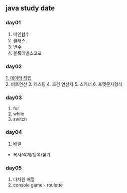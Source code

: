 ## java study date
### day01
1. 메인함수
2. 클래스
3. 변수
4. 블록레벨스코프

### day02
[1. 데이터 타입](https://github.com/hyunnn0105/java_study/blob/master/src/JavaStudyDate/day2/Note220519.md)   
2. 비트연산
3. 캐스팅
4. 조건 연산자
5. 스캐너
6. 포멧문자형식

### day03
1. for
2. while
3. switch

### day04
1. 배열
- 복사/삭제/등록/찾기

### day05
1. 다차원 배열
2. console game - roulette
